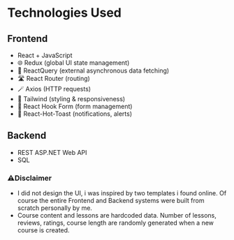 # Technologies Used

## Frontend

 - React + JavaScript
 - 🌐 Redux (global UI state management)
 - 🌴 ReactQuery (external asynchronous data fetching)
 - 🛣️ React Router (routing)
 - 🪄 Axios (HTTP requests)
 - 🎨 Tailwind (styling & responsiveness)
 - 📝 React Hook Form (form management)
 - 🍞 React-Hot-Toast (notifications, alerts)


## Backend

- REST ASP.NET Web API
- SQL

### ⚠️Disclaimer
- I did not design the UI, i was inspired by two templates i found online. Of course the entire Frontend and Backend systems were built from scratch personally by me.
- Course content and lessons are hardcoded data. Number of lessons, reviews, ratings, course length are randomly generated when a new course is created.


